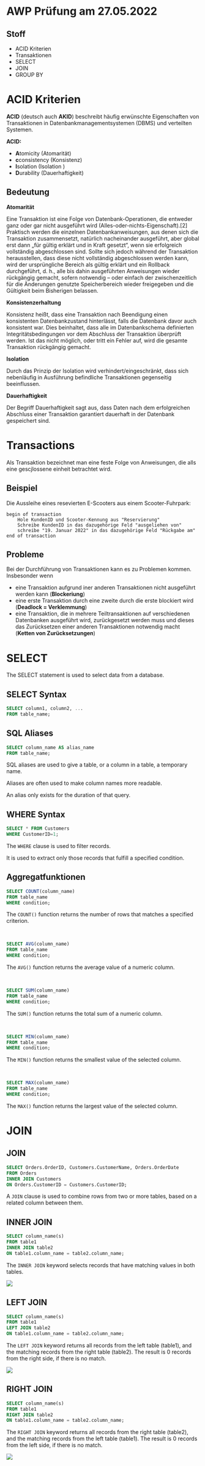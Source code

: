 # AWP Prüfung am 27.05.2022
## Stoff
* ACID Kriterien
* Transaktionen
* SELECT
* JOIN
* GROUP BY


# ACID Kriterien
**ACID** (deutsch auch **AKID**) beschreibt häufig erwünschte Eigenschaften von Transaktionen in Datenbankmanagementsystemen (DBMS) und verteilten Systemen.

**ACID:**
* **A**tomicity (Atomarität)
* **c**consistency (Konsistenz)
* **I**solation (Isolation )
* **D**urability (Dauerhaftigkeit)

## Bedeutung
**Atomarität**

Eine Transaktion ist eine Folge von Datenbank-Operationen, die entweder ganz oder gar nicht ausgeführt wird (Alles-oder-nichts-Eigenschaft).[2] Praktisch werden die einzelnen Datenbankanweisungen, aus denen sich die Transaktion zusammensetzt, natürlich nacheinander ausgeführt, aber global erst dann „für gültig erklärt und in Kraft gesetzt“, wenn sie erfolgreich vollständig abgeschlossen sind. Sollte sich jedoch während der Transaktion herausstellen, dass diese nicht vollständig abgeschlossen werden kann, wird der ursprüngliche Bereich als gültig erklärt und ein Rollback durchgeführt, d. h., alle bis dahin ausgeführten Anweisungen wieder rückgängig gemacht, sofern notwendig – oder einfach der zwischenzeitlich für die Änderungen genutzte Speicherbereich wieder freigegeben und die Gültigkeit beim Bisherigen belassen.

**Konsistenzerhaltung**

Konsistenz heißt, dass eine Transaktion nach Beendigung einen konsistenten Datenbankzustand hinterlässt, falls die Datenbank davor auch konsistent war. Dies beinhaltet, dass alle im Datenbankschema definierten Integritätsbedingungen vor dem Abschluss der Transaktion überprüft werden. Ist das nicht möglich, oder tritt ein Fehler auf, wird die gesamte Transaktion rückgängig gemacht.

**Isolation**

Durch das Prinzip der Isolation wird verhindert/eingeschränkt, dass sich nebenläufig in Ausführung befindliche Transaktionen gegenseitig beeinflussen.

**Dauerhaftigkeit**

Der Begriff Dauerhaftigkeit sagt aus, dass Daten nach dem erfolgreichen Abschluss einer Transaktion garantiert dauerhaft in der Datenbank gespeichert sind.

# Transactions
Als Transaktion bezeichnet man eine feste Folge von Anweisungen, die alls eine gescjlossene einheit betrachtet wird.

## Beispiel
Die Aussleihe eines resevierten E-Scooters aus einem Scooter-Fuhrpark:
```
begin of transaction
    Hole KundenID und Scooter-Kennung aus "Reservierung"
    Schreibe KundenID in das dazugehörige Feld "ausgeliehen von"
    schreibe "19. Januar 2022" in das dazugehörige Feld "Rückgabe am"
end of transaction
```

## Probleme
Bei der Durchführung von Transaktionen kann es zu Problemen kommen. Insbesonder wenn
* eine Transaktion aufgrund iner anderen Transaktionen nicht ausgeführt werden kann (**Blockeriung**)
* eine erste Transaktion durch eine zweite durch die erste blockiert wird (**Deadlock = Verklemmung**)
* eine Transaktion, die in mehrere Teiltransaktionen auf verschiedenen Datenbanken ausgeführt wird, zurückgesetzt werden muss und dieses das Zurücksetzen einer anderen Transaktionen notwendig macht (**Ketten von Zurücksetzungen**)

# SELECT
The SELECT statement is used to select data from a database.

## SELECT Syntax
```sql
SELECT column1, column2, ...
FROM table_name;
```

## SQL Aliases
```sql
SELECT column_name AS alias_name
FROM table_name;
```
SQL aliases are used to give a table, or a column in a table, a temporary name.

Aliases are often used to make column names more readable.

An alias only exists for the duration of that query.

## WHERE Syntax
```sql
SELECT * FROM Customers
WHERE CustomerID=1;
```
The `WHERE` clause is used to filter records.

It is used to extract only those records that fulfill a specified condition.


## Aggregatfunktionen
```sql
SELECT COUNT(column_name)
FROM table_name
WHERE condition;
```
The `COUNT()` function returns the number of rows that matches a specified criterion.

<br>

```sql
SELECT AVG(column_name)
FROM table_name
WHERE condition;
```
The `AVG()` function returns the average value of a numeric column.

<br>

```sql
SELECT SUM(column_name)
FROM table_name
WHERE condition;
```
The `SUM()` function returns the total sum of a numeric column. 

<br>

```sql
SELECT MIN(column_name)
FROM table_name
WHERE condition;
```
The `MIN()` function returns the smallest value of the selected column.

<br>

```sql
SELECT MAX(column_name)
FROM table_name
WHERE condition;
```
The `MAX()` function returns the largest value of the selected column.

# JOIN
## JOIN
```sql
SELECT Orders.OrderID, Customers.CustomerName, Orders.OrderDate
FROM Orders
INNER JOIN Customers 
ON Orders.CustomerID = Customers.CustomerID;
```
A `JOIN` clause is used to combine rows from two or more tables, based on a related column between them.

## INNER JOIN
```sql
SELECT column_name(s)
FROM table1
INNER JOIN table2
ON table1.column_name = table2.column_name;
```
The `INNER JOIN` keyword selects records that have matching values in both tables.

<img src="./assets/img_innerjoin.gif">


## LEFT JOIN
```sql
SELECT column_name(s)
FROM table1
LEFT JOIN table2
ON table1.column_name = table2.column_name;
```
The `LEFT JOIN` keyword returns all records from the left table (table1), and the matching records from the right table (table2). The result is 0 records from the right side, if there is no match.

<img src="./assets/img_leftjoin.gif">

## RIGHT JOIN
```sql
SELECT column_name(s)
FROM table1
RIGHT JOIN table2
ON table1.column_name = table2.column_name;
```
The `RIGHT JOIN` keyword returns all records from the right table (table2), and the matching records from the left table (table1). The result is 0 records from the left side, if there is no match.

<img src="./assets/img_rightjoin.gif">